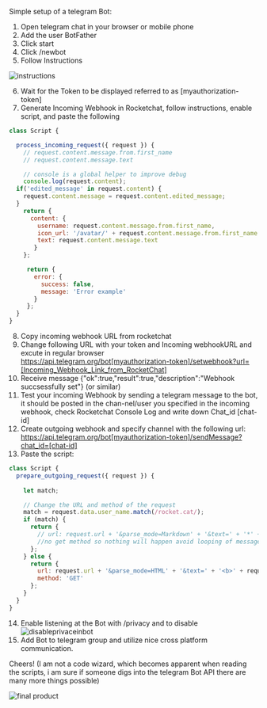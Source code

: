 Simple setup of a telegram Bot:

1.	Open telegram chat in your browser or mobile phone
2.	Add the user BotFather
3.	Click start
4.	Click /newbot
5.	Follow Instructions

![instructions](http://i.imgur.com/8y9SG49.jpg?1)

6.	Wait for the Token to be displayed referred to as [myauthorization-token]
7.	Generate Incoming Webhook in Rocketchat, follow instructions,  enable script, and paste the following
```javascript
class Script {

  process_incoming_request({ request }) {
    // request.content.message.from.first_name
    // request.content.message.text

    // console is a global helper to improve debug
    console.log(request.content);
  if('edited_message' in request.content) {
    request.content.message = request.content.edited_message;
  }
    return {
      content: {
        username: request.content.message.from.first_name,
        icon_url: '/avatar/' + request.content.message.from.first_name + '.jpg' ,
        text: request.content.message.text
       }
    };

     return {
       error: {
         success: false,
         message: 'Error example'
       }
     };
  }
}
```
8.	Copy incoming webhook URL from rocketchat
9.	Change following URL with your token and Incoming webhookURL and excute in regular browser  
https://api.telegram.org/bot[myauthorization-token]/setwebhook?url=[Incoming_Webhook_Link_from_RocketChat]
10.	Receive message  {"ok":true,"result":true,"description":"Webhook succsessfully set"} (or similar)
11.	Test your incoming Webhook by sending a telegram message to the bot, it should be posted in the chan-nel/user you specified in the incoming webhook, check Rocketchat Console Log and write down Chat_id [chat-id]
12.	Create outgoing webhook and specify channel with the following url:
https://api.telegram.org/bot[myauthorization-token]/sendMessage?chat_id=[chat-id]
13.	Paste the script:
```javascript
class Script {
  prepare_outgoing_request({ request }) {
    
    let match;

    // Change the URL and method of the request
    match = request.data.user_name.match(/rocket.cat/);
    if (match) {
      return {
        // url: request.url + '&parse_mode=Markdown' + '&text=' + '*' + request.data.user_name+ '*: _' + request.data.text + '_',
        //no get method so nothing will happen avoid looping of messages
      }; 
    } else {
      return {
        url: request.url + '&parse_mode=HTML' + '&text=' + '<b>' + request.data.user_name+ '</b>: ' + request.data.text,
        method: 'GET'
      }; 
    }
  }
}
```
14.	Enable listening at the Bot with /privacy and to disable
![disableprivaceinbot](http://i.imgur.com/xSjdAAy.jpg?1)
15.	Add Bot to telegram group and utilize nice cross platform communication.


Cheers! 
(I am not a code wizard, which becomes apparent when reading the scripts, i am sure if someone digs into the telegram Bot API there are many more things possible) 

![final product](http://i.imgur.com/LqpqUC8.jpg?1)
